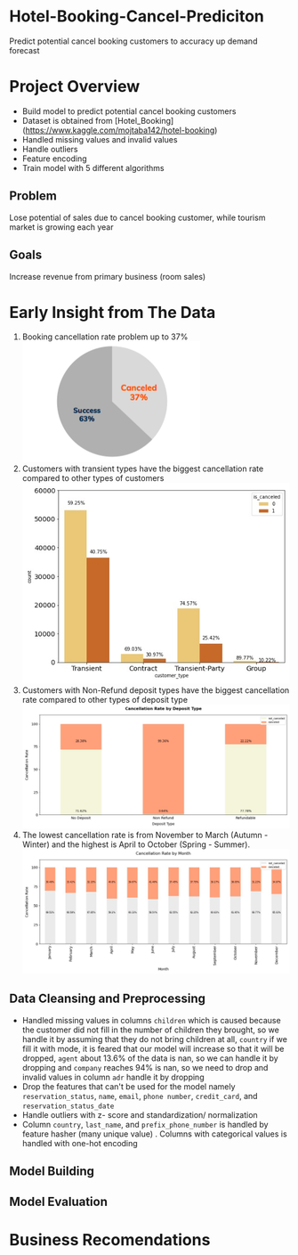 # Hotel-Booking-Cancel-Prediciton 
Predict potential cancel booking customers to accuracy up demand forecast

# Project Overview
- Build model to predict potential cancel booking customers
- Dataset is obtained from [Hotel_Booking] (https://www.kaggle.com/mojtaba142/hotel-booking)
- Handled missing values and invalid values 
- Handle outliers 
- Feature encoding
- Train model with 5 different algorithms


## Problem
Lose potential of sales due to cancel booking customer, while tourism market is growing each year

## Goals
Increase revenue from primary business (room sales)

# Early Insight from The Data
1. Booking cancellation rate problem up to 37%
![](https://github.com/muhfadilf/Hotel-Booking-Cancel-Prediciton/blob/main/images/booking_cancellation_rate.png)
2. Customers with transient types have the biggest cancellation rate compared to other types of customers
![](https://github.com/muhfadilf/Hotel-Booking-Cancel-Prediciton/blob/main/images/customer_type.jpg)
3. Customers with Non-Refund deposit types have the biggest cancellation rate compared to other types of deposit type
![](https://github.com/muhfadilf/Hotel-Booking-Cancel-Prediciton/blob/main/images/deposit_type_2.jpg)
4. The lowest cancellation rate is from November to March (Autumn - Winter) and the highest is April to October (Spring - Summer).
![](https://github.com/muhfadilf/Hotel-Booking-Cancel-Prediciton/blob/main/images/Cancellation_rate_month.jpg)

## Data Cleansing and Preprocessing
- Handled missing values in columns `children`  which is caused because the customer did not fill in the number of children they brought, so we handle it by assuming that they do not bring children at all, `country` if we fill it with mode, it is feared that our model will increase so that it will be dropped, `agent` about 13.6% of the data is nan, so we can handle it by dropping and `company` reaches 94% is nan, so we need to drop and invalid values in column `adr` handle it by dropping
- Drop the features that can't be used for the model namely `reservation_status`, `name`, `email`, `phone number`, `credit_card`, and `reservation_status_date`
- Handle outliers with z- score and standardization/ normalization
- Column `country`, `last_name`, and `prefix_phone_number` is handled by feature hasher (many unique value) . Columns with categorical values is handled with one-hot encoding

## Model Building

## Model Evaluation

# Business Recomendations
